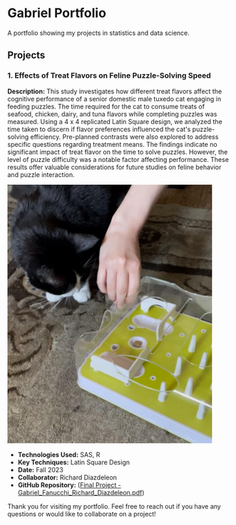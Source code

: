# Gabriel Portfolio
A portfolio showing my projects in statistics and data science.

## Projects

### 1. Effects of Treat Flavors on Feline Puzzle-Solving Speed

**Description:** 
This study investigates how different treat flavors affect the cognitive performance of a senior domestic male tuxedo cat engaging in feeding puzzles. The time required for the cat to consume treats of seafood, chicken, dairy, and tuna flavors while completing puzzles was measured. Using a 4 x 4 replicated Latin Square design, we analyzed the time taken to discern if flavor preferences influenced the cat's puzzle-solving efficiency. Pre-planned contrasts were also explored to address specific questions regarding treatment means. The findings indicate no significant impact of treat flavor on the time to solve puzzles. However, the level of puzzle difficulty was a notable factor affecting performance. These results offer valuable considerations for future studies on feline behavior and puzzle interaction.

![Tuxedo Cat](gaucho.png)

- **Technologies Used:** SAS, R
- **Key Techniques:** Latin Square Design
- **Date:** Fall 2023
- **Collaborator:** Richard Diazdeleon
- **GitHub Repository:** ([Final Project - Gabriel_Fanucchi_Richard_Diazdeleon.pdf](https://github.com/gfanuch/Gabriel_Portfolio/blob/main/Final%20Project%20-%20Gabriel_Fanucchi_Richard_Diazdeleon.pdf))

Thank you for visiting my portfolio. Feel free to reach out if you have any questions or would like to collaborate on a project!
